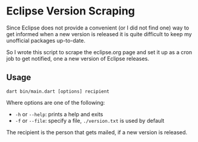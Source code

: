 # Eclipse Version Scraping

Since Eclipse does not provide a convenient (or I did not find one) way to get informed when a new version is released it is quite difficult to keep my unofficial packages up-to-date.
 
So I wrote this script to scrape the eclipse.org page and set it up as a cron job to get notified, one a new version of Eclipse releases.

## Usage

`dart bin/main.dart [options] recipient`

Where options are one of the following:

 - `-h` or `--help`: prints a help and exits
 - `-f` or `--file`: specify a file, `./version.txt` is used by default

The recipient is the person that gets mailed, if a new version is released. 